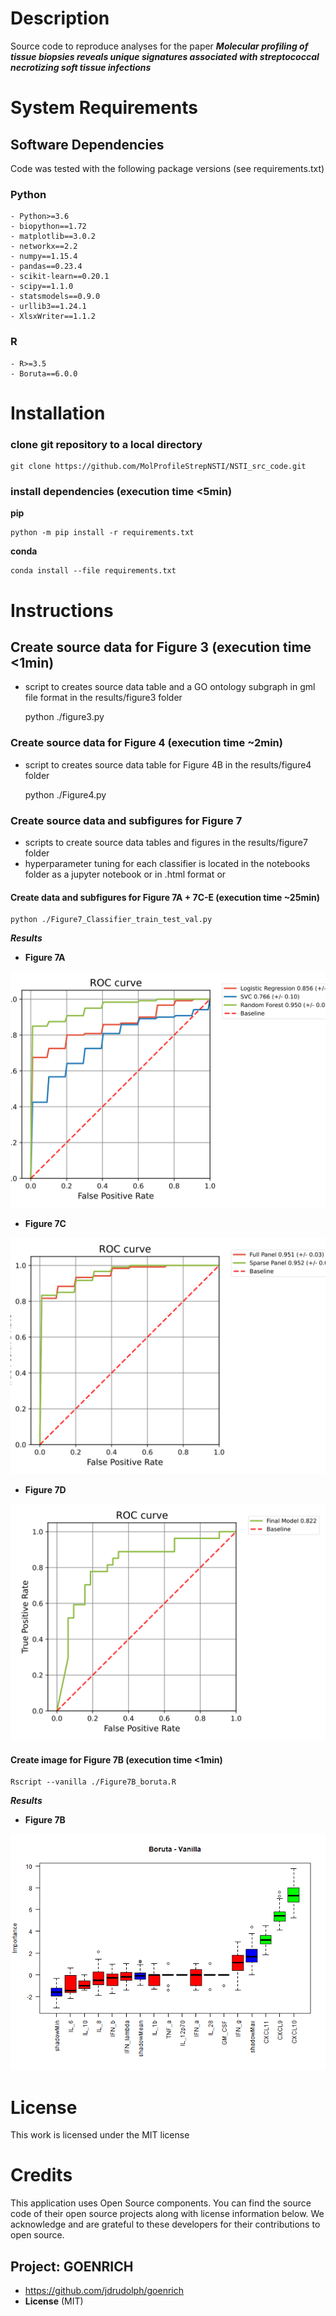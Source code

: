 # Description
Source code to reproduce analyses for the paper ***Molecular profiling of tissue biopsies reveals unique signatures associated with streptococcal necrotizing soft tissue infections***

# System Requirements
## Software Dependencies

Code was tested with the following package versions (see requirements.txt)

### Python 
    
    - Python>=3.6
    - biopython==1.72
    - matplotlib==3.0.2
    - networkx==2.2
    - numpy==1.15.4
    - pandas==0.23.4
    - scikit-learn==0.20.1
    - scipy==1.1.0
    - statsmodels==0.9.0
    - urllib3==1.24.1
    - XlsxWriter==1.1.2

### R 
    - R>=3.5
    - Boruta==6.0.0

# Installation

### clone git repository to a local directory

    git clone https://github.com/MolProfileStrepNSTI/NSTI_src_code.git

### install dependencies (execution time <5min)

**pip**

    python -m pip install -r requirements.txt

**conda**

    conda install --file requirements.txt

# Instructions
## Create source data for Figure 3 (execution time <1min)

- script to creates source data table and a GO ontology subgraph in gml file format in the results/figure3 folder

    python ./figure3.py

### Create source data for Figure 4 (execution time ~2min)

- script to creates source data table for Figure 4B in the results/figure4 folder

    python ./Figure4.py

### Create source data and subfigures for Figure 7

- scripts to create source data tables and figures in the results/figure7 folder
- hyperparameter tuning for each classifier is located in the notebooks folder
    as a jupyter notebook or in .html format or 


#### Create data and subfigures for Figure 7A + 7C-E (execution time ~25min)

    python ./Figure7_Classifier_train_test_val.py

***Results***
- **Figure 7A**
<img src="https://github.com/MolProfileStrepNSTI/NSTI_src_code/blob/master/pics/Fig7A_Model_comparison_ROC.svg?sanitize=true">

- **Figure 7C**
<img src="https://github.com/MolProfileStrepNSTI/NSTI_src_code/blob/master/pics/Fig7C_Feat_Comparison_ROC_RF.svg?sanitize=true">

- **Figure 7D**
<img src="https://github.com/MolProfileStrepNSTI/NSTI_src_code/blob/master/pics/Fig7D_FinalModel_ROC.svg?sanitize=true">

#### Create image for Figure 7B (execution time <1min)

    Rscript --vanilla ./Figure7B_boruta.R

***Results***
- **Figure 7B**
<img src="https://github.com/MolProfileStrepNSTI/NSTI_src_code/blob/master/pics/Fig7B_Boruta.png">

# License
This work is licensed under the MIT license

# Credits
This application uses Open Source components. You can find the source code of their open source projects along with license information below. We acknowledge and are grateful to these developers for their contributions to open source.

## Project: GOENRICH
- https://github.com/jdrudolph/goenrich
- **License** (MIT)
